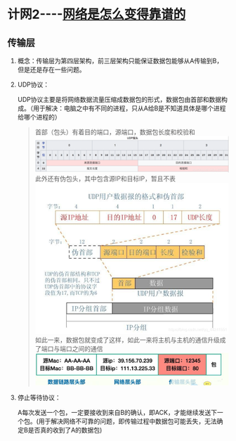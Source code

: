 # 计网2----[网络是怎么变得靠谱的](https://www.bilibili.com/video/BV1WT6SYXE2S?spm_id_from=333.788.videopod.sections&vd_source=8006c942c83239b33f1f777c7bc63b84)

## 传输层

1. 概念：传输层为第四层架构，前三层架构只能保证数据包能够从A传输到B，但是还是存在一些问题。

2. UDP协议：
   
   UDP协议主要是将网络数据流量压缩成数据包的形式，数据包由首部和数据构成。（用于解决：电脑之中有不同的进程，只从A给B是不知道具体是哪个进程给哪个进程的）
   
    > 首部（包头）有着目的端口，源端口，数据包长度和校验和
        ![1](pic\UDP包头.png)
    此外还有伪包头，其中包含源IP和目标IP，暂且不表
        ![2](pic\UDP数据包.png)
    > 如此一来，数据包就变成了这样，如此一来将主机与主机的通信升级成了端口与端口之间的通信
        ![3](pic\数据包3.png)

3. 停止等待协议：
   
   A每次发送一个包，一定要接收到来自B的确认，即ACK，才能继续发送下一个包。(用于解决网络不可靠的问题，即传输过程中数据包可能丢失，无法确定B是否真的收到了A的数据包)